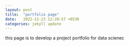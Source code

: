 ```yaml
---
layout: post
title:  "portfolio page"
date:   2022-12-23 12:20:57 +0530
categories: jekyll update
---
```

this page is to develop a project portfolio for data scienec
